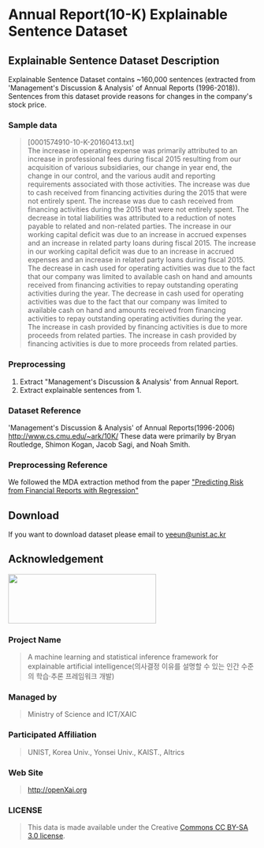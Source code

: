 # Annual Report(10-K) Explainable Sentence Dataset

## Explainable Sentence Dataset Description

Explainable Sentence Dataset contains ~160,000 sentences (extracted from 'Management's Discussion & Analysis' of Annual Reports (1996-2018)). Sentences from this dataset provide reasons for changes in the company's stock price.

### Sample data

>[0001574910-10-K-20160413.txt]<br />
  The increase in operating expense was primarily attributed to an increase in professional fees during fiscal 2015 resulting from our acquisition of various subsidiaries, our change in year end, the change in our control, and the various audit and reporting requirements associated with those activities.
  The increase was due to cash received from financing activities during the 2015 that were not entirely spent.
  The increase was due to cash received from financing activities during the 2015 that were not entirely spent.
  The decrease in total liabilities was attributed to a reduction of notes payable to related and non-related parties.
  The increase in our working capital deficit was due to an increase in accrued expenses and an increase in related party loans during fiscal 2015.
  The increase in our working capital deficit was due to an increase in accrued expenses and an increase in related party loans during fiscal 2015.
  The decrease in cash used for operating activities was due to the fact that our company was limited to available cash on hand and amounts received from financing activities to repay outstanding operating activities during the year.
  The decrease in cash used for operating activities was due to the fact that our company was limited to available cash on hand and amounts received from financing activities to repay outstanding operating activities during the year.
  The increase in cash provided by financing activities is due to more proceeds from related parties.
  The increase in cash provided by financing activities is due to more proceeds from related parties.


### Preprocessing
1. Extract "Management's Discussion & Analysis' from Annual Report.
2. Extract explainable sentences from 1.

### Dataset Reference
'Management's Discussion & Analysis' of Annual Reports(1996-2006) http://www.cs.cmu.edu/~ark/10K/
These data were primarily by Bryan Routledge, Shimon Kogan, Jacob Sagi, and Noah Smith.
 
### Preprocessing Reference
We followed the MDA extraction method from the paper ["Predicting Risk from Financial Reports with Regression"](https://homes.cs.washington.edu/~nasmith/papers/kogan+levin+routledge+sagi+smith.naacl09.pdf)

## Download
If you want to download dataset please email to yeeun@unist.ac.kr

## Acknowledgement

<img src="http://xai.unist.ac.kr/static/img/logos/XAIC_logo.png" width="300" height="100">

### **Project Name**
> A machine learning and statistical inference framework for explainable artificial intelligence(의사결정 이유를 설명할 수 있는 인간 수준의 학습·추론 프레임워크 개발)

### **Managed by**
> Ministry of Science and ICT/XAIC

### **Participated Affiliation**
> UNIST, Korea Univ., Yonsei Univ., KAIST., AItrics

### **Web Site**
> <http://openXai.org>

### LICENSE
> This data is made available under the Creative [Commons CC BY-SA 3.0 license](https://creativecommons.org/licenses/by-sa/3.0/legalcode).
